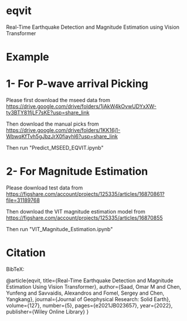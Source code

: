 # eqvit
Real-Time Earthquake Detection and Magnitude Estimation using Vision Transformer

# Example
# 1- For P-wave arrival Picking

Please first download the mseed data from
https://drive.google.com/drive/folders/1jAkW4kOvwUDYxXW-ty3BTY81fjLF7sKE?usp=share_link

Then download the manual picks from
https://drive.google.com/drive/folders/1KK16j1-WbwqKfTvh5gJbzJrX0fiayhl6?usp=share_link

Then run "Predict_MSEED_EQVIT.ipynb"

# 2- For Magnitude Estimation

Please download test data from
https://figshare.com/account/projects/125335/articles/16870861?file=31189768

Then download the VIT magnitude estimation model from
https://figshare.com/account/projects/125335/articles/16870855

Then run "VIT_Magnitude_Estimation.ipynb"

# Citation
BibTeX:

  @article{eqvit,
    title={Real-Time Earthquake Detection and Magnitude Estimation Using Vision Transformer},
    author={Saad, Omar M and Chen, Yunfeng and Savvaidis, Alexandros and Fomel, Sergey and Chen, Yangkang},
    journal={Journal of Geophysical Research: Solid Earth},
    volume={127},
    number={5},
    pages={e2021JB023657},
    year={2022},
    publisher={Wiley Online Library}
  }
